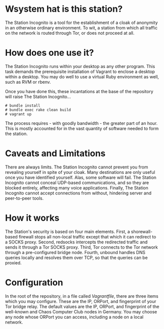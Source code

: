 Wsystem hat is this station?
=====================

The Station Incognito is a tool for the establishment of a cloak of anonymity
in an otherwise ordinary environment. To wit, a station from which all traffic
on the network is routed through Tor, or does not proceed at all.

How does one use it?
====================

The Station Incognito runs within your desktop as any other program. This task
demands the prerequisite installation of Vagrant to enclose a desktop within a
desktop. You may do well to use a virtual Ruby environment as well, such as RVM
or rbenv.

Once you have done this, these incantations at the base of the repository will
raise The Station Incognito...

```
# bundle install
# bundle exec rake clean build
# vagrant up
```

The process requires - with goodly bandwidth - the greater part of an hour.
This is mostly accounted for in the vast quantity of software needed to form
the station.

Caveats and Limitations
=======================

There are always limits. The Station Incognito cannot prevent you from
revealing yourself in spite of your cloak. Many destinations are only useful
once you have identified yourself. Alas, some software will fail. The Station
Incognito cannot conceal UDP-based communications, and so they are blocked
entirely, affecting many voice applications. Finally, The Station Incognito
cannot accept connections from without, hindering server and peer-to-peer
tools.

How it works
============

The Station's security is based on four main elements. First, a shorewall-based
firewall stops all non-local traffic except that which it can redirect to a
SOCKS proxy. Second, redsocks intercepts the redirected traffic and sends it
through a Tor SOCKS proxy. Third, Tor connects to the Tor network through a
pre-configured bridge node. Fourth, unbound handles DNS queries locally and
resolves them over TCP, so that the queries can be proxied.

Configuration
=============

In the root of the repository, in a file called *Vagrantfile*, there are three
items which you may configure. These are the IP, ORPort, and fingerprint of
your Tor bridge relay. The default values are the IP, ORPort, and fingerprint
of the well-known and Chaos Computer Club nodes in Germany. You may choose any
node whose ORPort you can access, including a node on a local network.
